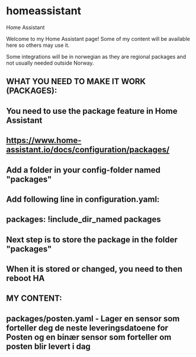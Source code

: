 # homeassistant
Home Assistant

Welcome to my Home Assistant page! Some of my content will be available here so others may use it.

Some integrations will be in norwegian as they are regional packages and not usually needed outside Norway.

## WHAT YOU NEED TO MAKE IT WORK (PACKAGES):
## 
## You need to use the package feature in Home Assistant
## https://www.home-assistant.io/docs/configuration/packages/
##
## Add a folder in your config-folder named "packages"
## 
## Add following line in configuration.yaml:
## packages: !include_dir_named packages
## 
## Next step is to store the package in the folder "packages"
## When it is stored or changed, you need to then reboot HA

## MY CONTENT:
## 
## packages/posten.yaml - Lager en sensor som forteller deg de neste leveringsdatoene for Posten og en binær sensor som forteller om posten blir levert i dag
